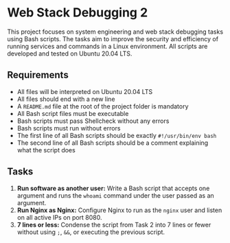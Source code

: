 # Web Stack Debugging 2

This project focuses on system engineering and web stack debugging tasks using Bash scripts. The tasks aim to improve the security and efficiency of running services and commands in a Linux environment. All scripts are developed and tested on Ubuntu 20.04 LTS.

## Requirements

- All files will be interpreted on Ubuntu 20.04 LTS
- All files should end with a new line
- A `README.md` file at the root of the project folder is mandatory
- All Bash script files must be executable
- Bash scripts must pass Shellcheck without any errors
- Bash scripts must run without errors
- The first line of all Bash scripts should be exactly `#!/usr/bin/env bash`
- The second line of all Bash scripts should be a comment explaining what the script does

## Tasks

1. **Run software as another user:** Write a Bash script that accepts one argument and runs the `whoami` command under the user passed as an argument.
2. **Run Nginx as Nginx:** Configure Nginx to run as the `nginx` user and listen on all active IPs on port 8080.
3. **7 lines or less:** Condense the script from Task 2 into 7 lines or fewer without using `;`, `&&`, or executing the previous script.
